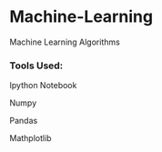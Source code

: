 # Machine-Learning
Machine Learning Algorithms

### Tools Used:
  Ipython Notebook
  
  Numpy
  
  Pandas
  
  Mathplotlib
